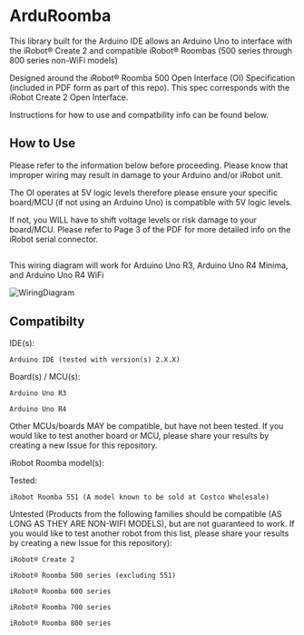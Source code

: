 # ArduRoomba
This library built for the Arduino IDE allows an Arduino Uno to interface with the iRobot® Create 2 and compatible iRobot® Roombas (500 series through 800 series non-WiFi models)

Designed around the iRobot® Roomba 500 Open Interface (OI) Specification (included in PDF form as part of this repo). This spec corresponds with the iRobot Create 2 Open Interface.

Instructions for how to use and compatbility info can be found below.

## How to Use
Please refer to the information below before proceeding. Please know that improper wiring may result in damage to your Arduino and/or iRobot unit.

The OI operates at 5V logic levels therefore please ensure your specific board/MCU (if not using an Arduino Uno) is compatible with 5V logic levels.

If not, you WILL have to shift voltage levels or risk damage to your board/MCU. Please refer to Page 3 of the PDF for more detailed info on the iRobot serial connector.



##
This wiring diagram will work for Arduino Uno R3, Arduino Uno R4 Minima, and Arduino Uno R4 WiFi

![WiringDiagram](https://github.com/pkyanam/ArduRoomba/assets/37784174/cb9dd879-04ae-4499-ab68-aed5dfe68eef)

## Compatibilty
IDE(s):

	Arduino IDE (tested with version(s) 2.X.X)

Board(s) / MCU(s):

	Arduino Uno R3
  
	Arduino Uno R4

Other MCUs/boards MAY be compatible, but have not been tested. If you would like to test another board or MCU, please share your results by creating a new Issue for this repository.

iRobot Roomba model(s):

Tested:

	iRobot Roomba 551 (A model known to be sold at Costco Wholesale)

Untested (Products from the following families should be compatible (AS LONG AS THEY ARE NON-WIFI MODELS), but are not guaranteed to work. If you would like to test another robot from this list, please share your results by creating a new Issue for this repository):

	iRobot® Create 2
  
	iRobot® Roomba 500 series (excluding 551)
  
	iRobot® Roomba 600 series
  
	iRobot® Roomba 700 series
  
	iRobot® Roomba 800 series
  
